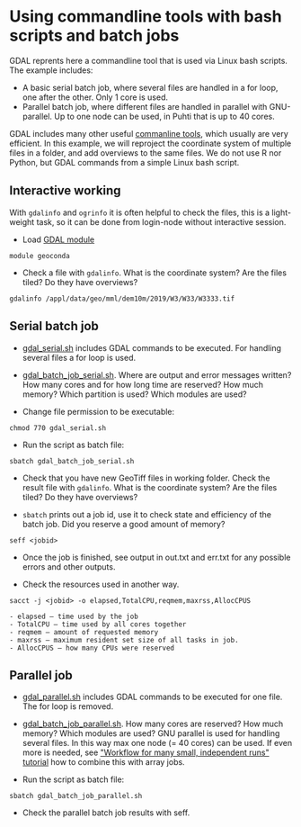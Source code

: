 # Using commandline tools with bash scripts and batch jobs

GDAL reprents here a commandline tool that is used via Linux bash scripts. The example includes:

* A basic serial batch job, where several files are handled in a for loop, one after the other. Only 1 core is used.
* Parallel batch job, where different files are handled in parallel with GNU-parallel. Up to one node can be used, in Puhti that is up to 40 cores.

GDAL includes many other useful [commanline tools](https://gdal.org/programs/index.html), which usually are very efficient. In this example, we will reproject the coordinate system of multiple files in a folder, and add overviews to the same files. We do not use R nor Python, but GDAL commands from a simple Linux bash script.

## Interactive working 
With `gdalinfo` and `ogrinfo` it is often helpful to check the files, this is a light-weight task, so it can be done from login-node without interactive session.

* Load [GDAL module](https://docs.csc.fi/apps/gdal/)
```
module geoconda
```
* Check a file with `gdalinfo`. What is the coordinate system? Are the files tiled? Do they have overviews?
```
gdalinfo /appl/data/geo/mml/dem10m/2019/W3/W33/W3333.tif
```

## Serial batch job

* [gdal_serial.sh](gdal_serial.sh) includes GDAL commands to be executed. For handling several files a for loop is used.
* [gdal_batch_job_serial.sh](gdal_batch_job_serial.sh). Where are output and error messages written? How many cores and for how long time are reserved? How much memory? Which partition is used? Which modules are used?

* Change file permission to be executable:
```
chmod 770 gdal_serial.sh
```

* Run the script as batch file: 
```
sbatch gdal_batch_job_serial.sh
```
* Check that you have new GeoTiff files in working folder. Check the result file with `gdalinfo`. What is the coordinate system? Are the files tiled? Do they have overviews?

* `sbatch` prints out a job id, use it to check state and efficiency of the batch job. Did you reserve a good amount of memory?
```
seff <jobid>
```
* Once the job is finished, see output in out.txt and err.txt for any possible errors and other outputs. 

* Check the resources used in another way. 
```
sacct -j <jobid> -o elapsed,TotalCPU,reqmem,maxrss,AllocCPUS
```

	- elapsed – time used by the job
	- TotalCPU – time used by all cores together
	- reqmem – amount of requested memory
	- maxrss – maximum resident set size of all tasks in job.
	- AllocCPUS – how many CPUs were reserved

## Parallel job

* [gdal_parallel.sh](gdal_parallel.sh) includes GDAL commands to be executed for one file. The for loop is removed.
* [gdal_batch_job_parallel.sh](gdal_batch_job_parallel.sh). How many cores are reserved? How much memory? Which modules are used? GNU parallel is used for handling several files. In this way max one node (= 40 cores) can be used. If even more is needed, see ["Workflow for many small, independent runs" tutorial](https://docs.csc.fi/support/tutorials/many/) how to combine this with array jobs.

* Run the script as batch file: 
```
sbatch gdal_batch_job_parallel.sh
```
* Check the parallel batch job results with seff.
